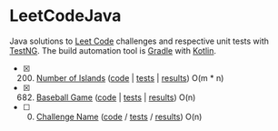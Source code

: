 # LeetCodeJava
Java solutions to [Leet Code](https://leetcode.com/problemset/all/) challenges and respective unit tests with [TestNG](https://testng.org/). The build automation tool is [Gradle](https://gradle.org/) with [Kotlin](https://gradle.org/kotlin/).

- [x] 200. [Number of Islands](https://leetcode.com/problems/number-of-islands/)
([code](https://github.com/mesquitagomes/LeetCodeJava/blob/241ab8ddb37aae5a154a753d516051874416b4ee/app/src/main/java/br/com/mesquitagomes/leetcodejava/NumberIslands.java) | [tests](https://github.com/mesquitagomes/LeetCodeJava/blob/241ab8ddb37aae5a154a753d516051874416b4ee/app/src/test/java/br/com/mesquitagomes/leetcodejava/NumberIslandsTest.java) | [results](https://leetcode.com/problems/number-of-islands/submissions/1024011789/)) O(m * n)

- [x] 682. [Baseball Game](https://leetcode.com/problems/baseball-game/) ([code](https://github.com/mesquitagomes/LeetCodeJava/blob/d8c822512ec8f39598a55a680366a80f2ca387a2/app/src/main/java/br/com/mesquitagomes/leetcodejava/BaseballGame.java) | [tests](https://github.com/mesquitagomes/LeetCodeJava/blob/d8c822512ec8f39598a55a680366a80f2ca387a2/app/src/test/java/br/com/mesquitagomes/leetcodejava/BaseballGameTest.java) | [results](https://leetcode.com/problems/baseball-game/submissions/1025085853/)) O(n)

- [ ] 000. [Challenge Name](#) ([code](#) / [tests](#) / [results](#)) O(n)
